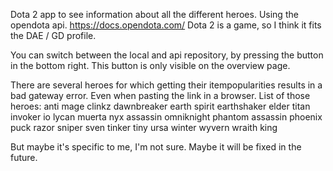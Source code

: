 Dota 2 app to see information about all the different heroes.
Using the opendota api.
https://docs.opendota.com/
Dota 2 is a game, so I think it fits the DAE / GD profile.

You can switch between the local and api repository, by pressing the button in the bottom right. This button is only visible on the overview page.

There are several heroes for which getting their itempopularities results in a bad gateway error.
Even when pasting the link in a browser.
List of those heroes:
anti mage
clinkz
dawnbreaker
earth spirit
earthshaker 
elder titan 
invoker
io
lycan
muerta
nyx assassin
omniknight
phantom assassin
phoenix
puck
razor
sniper
sven
tinker
tiny
ursa
winter wyvern
wraith king

But maybe it's specific to me, I'm not sure.
Maybe it will be fixed in the future.
